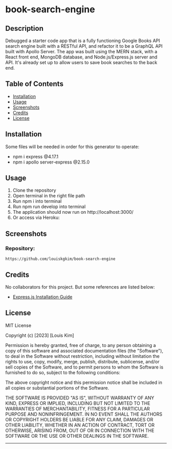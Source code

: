 # book-search-engine

## Description
Debugged a starter code app that is a fully functioning Google Books API search engine built with a RESTful API, and refactor it to be a GraphQL API built with Apollo Server. The app was built using the MERN stack, with a React front end, MongoDB database, and Node.js/Express.js server and API. It's already set up to allow users to save book searches to the back end.

## Table of Contents

- [Installation](#installation)
- [Usage](#usage)
- [Screenshots](#screenshots)
- [Credits](#credits)
- [License](#license)

## Installation
Some files will be needed in order for this generator to operate:

- npm i express @4.17.1
- npm i apollo server-express @2.15.0


## Usage
1. Clone the repository
2. Open terminal in the right file path
3. Run npm i into terminal
4. Run npm run develop into terminal
5. The application should now run on http://localhost:3000/
6. Or access via Heroku: 


## Screenshots



### Repository:
```
https://github.com/louiskgkim/book-search-engine
```

## Credits

No collaborators for this project. But some references are listed below:

- [Express.js Installation Guide](https://expressjs.com/en/starter/installing.html)



## License

MIT License

Copyright (c) [2023] [Louis Kim]

Permission is hereby granted, free of charge, to any person obtaining a copy
of this software and associated documentation files (the "Software"), to deal
in the Software without restriction, including without limitation the rights
to use, copy, modify, merge, publish, distribute, sublicense, and/or sell
copies of the Software, and to permit persons to whom the Software is
furnished to do so, subject to the following conditions:

The above copyright notice and this permission notice shall be included in all
copies or substantial portions of the Software.

THE SOFTWARE IS PROVIDED "AS IS", WITHOUT WARRANTY OF ANY KIND, EXPRESS OR
IMPLIED, INCLUDING BUT NOT LIMITED TO THE WARRANTIES OF MERCHANTABILITY,
FITNESS FOR A PARTICULAR PURPOSE AND NONINFRINGEMENT. IN NO EVENT SHALL THE
AUTHORS OR COPYRIGHT HOLDERS BE LIABLE FOR ANY CLAIM, DAMAGES OR OTHER
LIABILITY, WHETHER IN AN ACTION OF CONTRACT, TORT OR OTHERWISE, ARISING FROM,
OUT OF OR IN CONNECTION WITH THE SOFTWARE OR THE USE OR OTHER DEALINGS IN THE
SOFTWARE.

---
